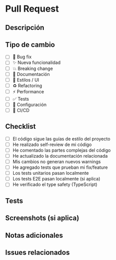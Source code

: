 # Pull Request

## Descripción
<!-- Describe brevemente los cambios realizados -->

## Tipo de cambio
- [ ] 🐛 Bug fix
- [ ] ✨ Nueva funcionalidad
- [ ] 💥 Breaking change
- [ ] 📝 Documentación
- [ ] 🎨 Estilos / UI
- [ ] ♻️ Refactoring
- [ ] ⚡ Performance
- [ ] ✅ Tests
- [ ] 🔧 Configuración
- [ ] 🚀 CI/CD

## Checklist
- [ ] El código sigue las guías de estilo del proyecto
- [ ] He realizado self-review de mi código
- [ ] He comentado las partes complejas del código
- [ ] He actualizado la documentación relacionada
- [ ] Mis cambios no generan nuevos warnings
- [ ] He agregado tests que prueban mi fix/feature
- [ ] Los tests unitarios pasan localmente
- [ ] Los tests E2E pasan localmente (si aplica)
- [ ] He verificado el type safety (TypeScript)

## Tests
<!-- Describe cómo probaste los cambios -->

## Screenshots (si aplica)
<!-- Agrega screenshots si hay cambios visuales -->

## Notas adicionales
<!-- Información adicional para los reviewers -->

## Issues relacionados
<!-- Referencia a issues: Closes #123, Fixes #456 -->
